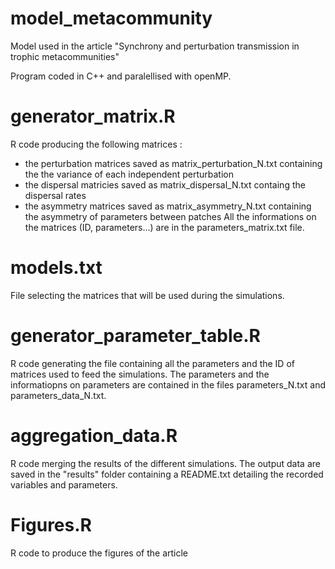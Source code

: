 # model_metacommunity

Model used in the article "Synchrony and perturbation transmission in trophic metacommunities"

Program coded in C++ and paralellised with openMP.

# generator_matrix.R

R code producing the following matrices :
- the perturbation matrices saved as matrix_perturbation_N.txt containing the the variance of each independent perturbation
- the dispersal matricies saved as matrix_dispersal_N.txt containg the dispersal rates
- the asymmetry matrices saved as matrix_asymmetry_N.txt containing the asymmetry of parameters between patches
All the informations on the matrices (ID, parameters...) are in the parameters_matrix.txt file.

# models.txt

File selecting the matrices that will be used during the simulations.

# generator_parameter_table.R

R code generating the file containing all the parameters and the ID of matrices used to feed the simulations. The parameters and the informatiopns on parameters are contained in the files parameters_N.txt and parameters_data_N.txt.

# aggregation_data.R

R code merging the results of the different simulations. The output data are saved in the "results" folder containing a README.txt detailing the recorded variables and parameters.

# Figures.R

R code to produce the figures of the article
